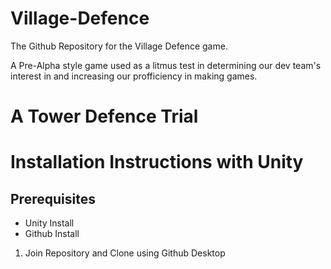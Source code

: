 # Village-Defence
The Github Repository for the Village Defence game.

A Pre-Alpha style game used as a litmus test in determining our dev team's interest in and increasing our profficiency in making games.

# A Tower Defence Trial


# Installation Instructions with Unity
## Prerequisites
- Unity Install
- Github Install

1) Join Repository and Clone using Github Desktop
